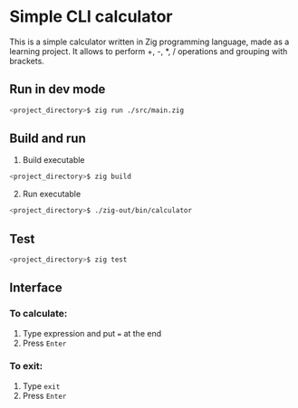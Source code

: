 # Simple CLI calculator

This is a simple calculator written in Zig programming language, made as a learning project.
It allows to perform +, -, *, / operations and grouping with brackets.

## Run in dev mode

```bash
<project_directory>$ zig run ./src/main.zig
```

## Build and run

1. Build executable
```bash
<project_directory>$ zig build
```

2. Run executable

```bash
<project_directory>$ ./zig-out/bin/calculator
```

## Test

```bash
<project_directory>$ zig test
```

## Interface

### To calculate: 
 1. Type expression and put `=` at the end
 2. Press `Enter`

### To exit:
 1. Type `exit`
 2. Press `Enter`
